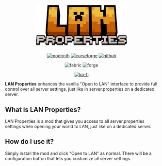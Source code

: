 <h1 align="center">
  <img src=".github/logo.png" alt="lan properties thumbnail" width="300">
</h1>

<div align="center">

[![modrinth](https://cdn.jsdelivr.net/npm/@intergrav/devins-badges@3/assets/cozy/available/modrinth_vector.svg)](https://modrinth.com/mod/lan-properties)
[![curseforge](https://cdn.jsdelivr.net/npm/@intergrav/devins-badges@3/assets/cozy/available/curseforge_vector.svg)]()
[![github](https://cdn.jsdelivr.net/npm/@intergrav/devins-badges@3/assets/cozy/available/github_vector.svg)](https://github.com/xhyrom/lan-properties)

![fabric](https://cdn.jsdelivr.net/npm/@intergrav/devins-badges@3/assets/cozy/supported/fabric_vector.svg)
![forge](https://cdn.jsdelivr.net/npm/@intergrav/devins-badges@3/assets/cozy/supported/forge_vector.svg)

[![ko-fi](https://cdn.jsdelivr.net/npm/@intergrav/devins-badges@3/assets/cozy/donate/kofi-singular-alt_vector.svg)](https://ko-fi.com/xhyrom)

</div>

**LAN Properties** enhances the vanilla "Open to LAN" interface to provide full control over all server settings, just like in server.properties on a dedicated server.

## What is LAN Properties?

LAN Properties is a mod that gives you access to all server.properties settings when opening your world to LAN, just like on a dedicated server.

## How do I use it?

Simply install the mod and click "Open to LAN" as normal. There will be a configuration button that lets you customize all server settings.